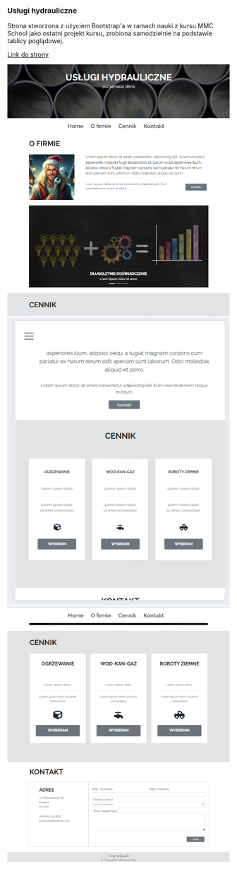 ### Usługi hydrauliczne

Strona stworzona z użyciem Bootstrap'a w ramach nauki z kursu MMC School jako ostatni projekt kursu, zrobiona samodzielnie na podstawie tablicy poglądowej.

[Link do strony](https://twojhydraulik.netlify.app)

![Screenshot](./screenshots/preview1.png)
![Screenshot](./screenshots/preview2.png)
![Screenshot](./screenshots/preview3.png)
